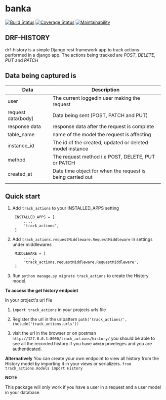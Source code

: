 # banka
[![Build Status](https://travis-ci.org/kenneth051/django-track-actions.svg?branch=develop)](https://travis-ci.org/kenneth051/django-track-actions)  [![Coverage Status](https://coveralls.io/repos/github/kenneth051/django-track-actions/badge.svg?branch=develop)](https://coveralls.io/github/kenneth051/django-track-actions?branch=develop)   [![Maintainability](https://api.codeclimate.com/v1/badges/fc8a5a15c480d2ad117d/maintainability)](https://codeclimate.com/github/kenneth051/django-track-actions/maintainability)


**DRF-HISTORY**
---------------------------------


drf-history is a simple Django rest framework app to track actions performed in a django app.
The actions being tracked are *POST*,  *DELETE*, *PUT* and *PATCH*

Data being captured is 
-----------------------
| Data | Description|
| --- | --- |
| user | The current loggedin user making the request|
| request data(body) | Data being sent (POST, PATCH and  PUT)|
| response data | response data after the request is complete |
| table_name | name of the model the request is affecting |
| instance_id | The id of the created, updated or deleted model instance |
| method | The request method i.e POST, DELETE, PUT or PATCH |
| created_at | Date time object for when the request is being carried out |
| | |


Quick start
-------------

1. Add `track_actions` to your INSTALLED_APPS setting

        INSTALLED_APPS = [
            ...,
            'track_actions',
        ]


2. Add `track_actions.requestMiddleware.RequestMiddleware` in settings under middlewares

        MIDDLEWARE = [
            ... ,
            'track_actions.requestMiddleware.RequestMiddleware',
        ]


3. Run `python manage.py migrate track_actions` to create the History model.


**To access the get history endpoint**

In your project's url file

1. `import track_actions` in your projects urls file

2. Register the url in the urlpattern 
        `path('track_actions/', include('track_actions.urls'))`

3. visit the url in the browser or on postman
        `http://127.0.0.1:8000/track_actions/history/`
you should be able to see all the recorded history if you have `admin` priveleges and you are authenticated.


**Alternatively**
You can create your own endpoint to view all history from the History model by importing it in your views or serializers. 
        `from track_actions.models import History`


**NOTE**

This package will only work if you have a user in a request and a user model in your database.
